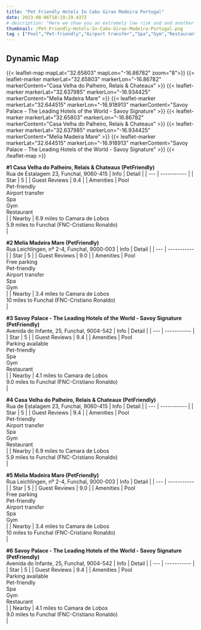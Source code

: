 ```yaml
---
title: "Pet Friendly Hotels In Cabo Girao Madeira Portugal"
date: 2023-08-06T18:19:29.437Z
# description: "Here we show you an extremely low risk and and another medium risk approach to earn passive income "
thumbnail: /Pet-Friendly-Hotels-In-Cabo-Girao-Madeira-Portugal.png
tag : ["Pool","Pet-friendly","Airport transfer","Spa","Gym","Restaurant","Free parking","Parking available"]
---
```


## Dynamic Map
{{< leaflet-map  mapLat="32.65803" mapLon="-16.86782" zoom="8">}}
    {{< leaflet-marker markerLat="32.65803" markerLon="-16.86782" markerContent="Casa Velha do Palheiro, Relais & Chateaux" >}}
    {{< leaflet-marker markerLat="32.637985" markerLon="-16.934425" markerContent="Melia Madeira Mare" >}}
    {{< leaflet-marker markerLat="32.644515" markerLon="-16.918913" markerContent="Savoy Palace - The Leading Hotels of the World - Savoy Signature" >}}
    {{< leaflet-marker markerLat="32.65803" markerLon="-16.86782" markerContent="Casa Velha do Palheiro, Relais & Chateaux" >}}
    {{< leaflet-marker markerLat="32.637985" markerLon="-16.934425" markerContent="Melia Madeira Mare" >}}
    {{< leaflet-marker markerLat="32.644515" markerLon="-16.918913" markerContent="Savoy Palace - The Leading Hotels of the World - Savoy Signature" >}}
{{< /leaflet-map >}}


**#1 Casa Velha do Palheiro, Relais & Chateaux (PetFriendly)**<br>Rua de Estalagem 23, Funchal, 9060-415
| Info | Detail |
| --- | ----------- |
| Star | 5 |
| Guest Reviews | 9.4 |
| Amenities | Pool<br>Pet-friendly<br>Airport transfer<br>Spa<br>Gym<br>Restaurant<br> |
| Nearby | 6.9 miles to Camara de Lobos<br>5.9 miles to Funchal (FNC-Cristiano Ronaldo)<br> |

**#2 Melia Madeira Mare (PetFriendly)**<br>Rua Leichlingen, nº 2-4, Funchal, 9000-003
| Info | Detail |
| --- | ----------- |
| Star | 5 |
| Guest Reviews | 9.0 |
| Amenities | Pool<br>Free parking<br>Pet-friendly<br>Airport transfer<br>Spa<br>Gym<br> |
| Nearby | 3.4 miles to Camara de Lobos<br>10 miles to Funchal (FNC-Cristiano Ronaldo)<br> |

**#3 Savoy Palace - The Leading Hotels of the World - Savoy Signature (PetFriendly)**<br>Avenida do Infante, 25, Funchal, 9004-542
| Info | Detail |
| --- | ----------- |
| Star | 5 |
| Guest Reviews | 9.4 |
| Amenities | Pool<br>Parking available<br>Pet-friendly<br>Spa<br>Gym<br>Restaurant<br> |
| Nearby | 4.1 miles to Camara de Lobos<br>9.0 miles to Funchal (FNC-Cristiano Ronaldo)<br> |

**#4 Casa Velha do Palheiro, Relais & Chateaux (PetFriendly)**<br>Rua de Estalagem 23, Funchal, 9060-415
| Info | Detail |
| --- | ----------- |
| Star | 5 |
| Guest Reviews | 9.4 |
| Amenities | Pool<br>Pet-friendly<br>Airport transfer<br>Spa<br>Gym<br>Restaurant<br> |
| Nearby | 6.9 miles to Camara de Lobos<br>5.9 miles to Funchal (FNC-Cristiano Ronaldo)<br> |

**#5 Melia Madeira Mare (PetFriendly)**<br>Rua Leichlingen, nº 2-4, Funchal, 9000-003
| Info | Detail |
| --- | ----------- |
| Star | 5 |
| Guest Reviews | 9.0 |
| Amenities | Pool<br>Free parking<br>Pet-friendly<br>Airport transfer<br>Spa<br>Gym<br> |
| Nearby | 3.4 miles to Camara de Lobos<br>10 miles to Funchal (FNC-Cristiano Ronaldo)<br> |

**#6 Savoy Palace - The Leading Hotels of the World - Savoy Signature (PetFriendly)**<br>Avenida do Infante, 25, Funchal, 9004-542
| Info | Detail |
| --- | ----------- |
| Star | 5 |
| Guest Reviews | 9.4 |
| Amenities | Pool<br>Parking available<br>Pet-friendly<br>Spa<br>Gym<br>Restaurant<br> |
| Nearby | 4.1 miles to Camara de Lobos<br>9.0 miles to Funchal (FNC-Cristiano Ronaldo)<br> |

